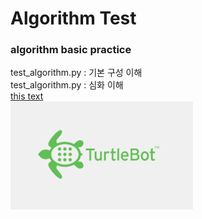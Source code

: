 # Algorithm Test
### algorithm basic practice 
test_algorithm.py : 기본 구성 이해   
test_algorithm.py : 심화 이해  
[this text](./project_desc/README.md)  
![](./project_desc/images.png)  
